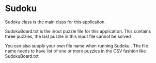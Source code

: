 Sudoku
======

Sudoku class is the main class for this application. 

SudokuBoard.txt is the inout puzzle file for this application. This contains three puzzles, the last puzzle in this 
input file cannot be solved

You can also supply your own file name when running Sudoku . The file name needs to have list of one or more puzzles in 
the CSV fashion like SudokuBoard.txt
